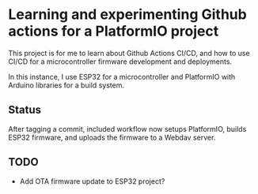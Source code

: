 # Learning and experimenting Github actions for a PlatformIO project

This project is for me to learn about Github Actions CI/CD,
and how to use CI/CD for a microcontroller firmware development and deployments.

In this instance, I use ESP32 for a microcontroller and PlatformIO with Arduino
libraries for a build system. 

## Status

After tagging a commit, included workflow now setups PlatformIO, builds ESP32 firmware,
and uploads the firmware to a Webdav server.

## TODO

- Add OTA firmware update to ESP32 project?


